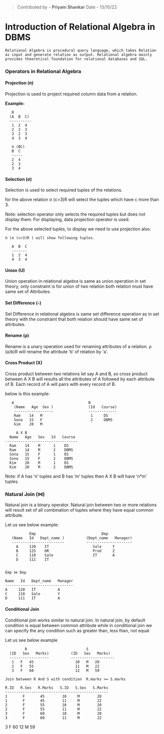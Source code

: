>Contributed by - **Priyam Shankar**
>Date - 13/10/22

# Introduction of Relational Algebra in DBMS
	Relational Algebra is procedural query language, which takes Relation as input and generate relation as output. Relational algebra mainly provides theoretical foundation for relational databases and SQL.

### Operators in Relational Algebra
#### Projection (π)
Projection is used to project required column data from a relation.

**Example:**

	   R 
	  (A  B  C)    
	  ----------
	   1  2  4
	   2  2  3
	   3  2  3
	   4  3  4
	
	   π (BC) 
	   B  C
	   -----
	   2  4
	   2  3
	   3  4

#### Selection (σ)
Selection is used to select required tuples of the relations.

for the above relation
σ (c>3)R
will select the tuples which have c more than 3.

Note: selection operator only selects the required tuples but does not display them. For displaying, data projection operator is used.

For the above selected tuples, to display we need to use projection also.

 	
	π (σ (c>3)R ) will show following tuples.

	   A  B  C
	   -------
	   1  2  4
	   4  3  4

#### Union (U)
Union operation in relational algebra is same as union operation in set theory, only constraint is for union of two relation both relation must have same set of Attributes.

#### Set Difference (-)
Set Difference in relational algebra is same set difference operation as in set theory with the constraint that both relation should have same set of attributes.

 

#### Rename (ρ)
Rename is a unary operation used for renaming attributes of a relation.
ρ (a/b)R will rename the attribute ‘b’ of relation by ‘a’.

 

#### Cross Product (X)

Cross product between two relations let say A and B, so cross product between A X B will results all the attributes of A followed by each attribute of B. Each record of A will pairs with every record of B.
	
below is this example:

	   A                                  B
	    (Name   Age  Sex )                (Id   Course)  
	    ------------------                -------------
	    Ram    14   M                      1     DS
	    Sona   15   F                      2     DBMS
	    kim    20   M

	     A X B
	  Name   Age   Sex   Id   Course
	---------------------------------
	  Ram    14    M      1    DS
	  Ram    14    M      2    DBMS
	  Sona   15    F      1    DS
	  Sona   15    F      2    DBMS
	  Kim    20    M      1    DS
  	  Kim    20    M      2    DBMS


Note: if A has ‘n’ tuples and B has ‘m’ tuples then A X B will have ‘n*m’ tuples.

 

### Natural Join (⋈)
Natural join is a binary operator. Natural join between two or more relations will result set of all combination of tuples where they have equal common attribute.

Let us see below example:

 
	           Emp                              Dep
	   (Name   Id   Dept_name )          (Dept_name   Manager)
	   ------------------------          ---------------------    
	     A     120    IT                    Sale     Y
	     B     125    HR                    Prod     Z
	     C     110    Sale                  IT       A
	     D     111    IT                      
	
	
	Emp ⋈ Dep
	
	Name   Id   Dept_name   Manager
	-------------------------------
	A     120   IT          A 
	C     110   Sale        Y
	D     111   IT          A


#### Conditional Join

Conditional join works similar to natural join. In natural join, by default condition is equal between common attribute while in conditional join we can specify the any condition such as greater than, less than, not equal

Let us see below example

	         R                           S
	  (ID   Sex   Marks)          (ID   Sex   Marks)
	  ------------------          -------------------- 
	   1   F   45                   10   M   20
	   2   F   55                   11   M   22
	   3   F   60                   12   M   59
	 
	Join between R And S with condition  R.marks >= S.marks
	
	R.ID   R.Sex   R.Marks   S.ID   S.Sex   S.Marks
	-----------------------------------------------
	1       F       45        10     M        20
	1       F       45        11     M        22
	2       F       55        10     M        20
	2       F       55        11     M        22
	3       F       60        10     M        20
	3       F       60        11     M        22
3       F       60        12     M        59